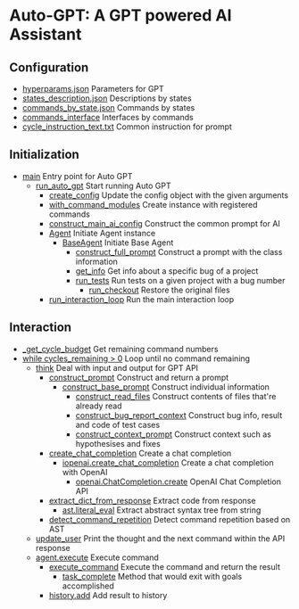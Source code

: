# Auto-GPT: A GPT powered AI Assistant

## Configuration

- [hyperparams.json](https://github.com/sola-st/RepairAgent/blob/6591e7e5a895dbdc589f09795eea067c735f56f2/repair_agent/hyperparams.json) Parameters for GPT
- [states_description.json](https://raw.githubusercontent.com/sola-st/RepairAgent/6591e7e5a895dbdc589f09795eea067c735f56f2/repair_agent/states_description.json) Descriptions by states
- [commands_by_state.json](https://raw.githubusercontent.com/sola-st/RepairAgent/6591e7e5a895dbdc589f09795eea067c735f56f2/repair_agent/commands_by_state.json) Commands by states
- [commands_interface](https://github.com/sola-st/RepairAgent/blob/6591e7e5a895dbdc589f09795eea067c735f56f2/repair_agent/commands_interface.json) Interfaces by commands
- [cycle_instruction_text.txt](https://raw.githubusercontent.com/sola-st/RepairAgent/6591e7e5a895dbdc589f09795eea067c735f56f2/repair_agent/cycle_instruction_text.txt) Common instruction for prompt

## Initialization

- [main](https://github.com/sola-st/RepairAgent/blob/6591e7e5a895dbdc589f09795eea067c735f56f2/repair_agent/autogpt/app/cli.py#L104) Entry point for Auto GPT
  - [run_auto_gpt](http://github.com/sola-st/RepairAgent/blob/6591e7e5a895dbdc589f09795eea067c735f56f2/repair_agent/autogpt/app/main.py#L37) Start running Auto GPT
    - [create_config](https://github.com/sola-st/RepairAgent/blob/6591e7e5a895dbdc589f09795eea067c735f56f2/repair_agent/autogpt/app/configurator.py#L17) Update the config object with the given arguments
    - [with_command_modules](https://github.com/sola-st/RepairAgent/blob/6591e7e5a895dbdc589f09795eea067c735f56f2/repair_agent/autogpt/models/command_registry.py#L107) Create instance with registered commands
    - [construct_main_ai_config](https://github.com/sola-st/RepairAgent/blob/6591e7e5a895dbdc589f09795eea067c735f56f2/repair_agent/autogpt/app/main.py#L440) Construct the common prompt for AI
    - [Agent](https://github.com/sola-st/RepairAgent/blob/6591e7e5a895dbdc589f09795eea067c735f56f2/repair_agent/autogpt/agents/agent.py#L36) Initiate Agent instance
      - [BaseAgent](https://github.com/sola-st/RepairAgent/blob/6591e7e5a895dbdc589f09795eea067c735f56f2/repair_agent/autogpt/agents/base.py#L32) Initiate Base Agent
        - [construct_full_prompt](https://github.com/sola-st/RepairAgent/blob/6591e7e5a895dbdc589f09795eea067c735f56f2/repair_agent/autogpt/config/ai_config.py#L105) Construct a prompt with the class information
        - [get_info](https://github.com/sola-st/RepairAgent/blob/6591e7e5a895dbdc589f09795eea067c735f56f2/repair_agent/autogpt/commands/defects4j_static.py#L11) Get info about a specific bug of a project
        - [run_tests](https://github.com/sola-st/RepairAgent/blob/6591e7e5a895dbdc589f09795eea067c735f56f2/repair_agent/autogpt/commands/defects4j_static.py#L66) Run tests on a given project with a bug number
          - [run_checkout](https://github.com/sola-st/RepairAgent/blob/6591e7e5a895dbdc589f09795eea067c735f56f2/repair_agent/autogpt/commands/defects4j_static.py#L139) Restore the original files
    - [run_interaction_loop](https://github.com/sola-st/RepairAgent/blob/6591e7e5a895dbdc589f09795eea067c735f56f2/repair_agent/autogpt/app/main.py#L203) Run the main interaction loop

## Interaction

- [_get_cycle_budget](https://github.com/sola-st/RepairAgent/blob/6591e7e5a895dbdc589f09795eea067c735f56f2/repair_agent/autogpt/app/main.py#L183) Get remaining command numbers
- [while cycles_remaining > 0](https://github.com/sola-st/RepairAgent/blob/6591e7e5a895dbdc589f09795eea067c735f56f2/repair_agent/autogpt/app/main.py#L253) Loop until no command remaining
  - [think](https://github.com/sola-st/RepairAgent/blob/6591e7e5a895dbdc589f09795eea067c735f56f2/repair_agent/autogpt/agents/base.py#L913) Deal with input and output for GPT API
    - [construct_prompt](https://github.com/sola-st/RepairAgent/blob/6591e7e5a895dbdc589f09795eea067c735f56f2/repair_agent/autogpt/agents/base.py#L1117) Construct and return a prompt
      - [construct_base_prompt](https://github.com/sola-st/RepairAgent/blob/6591e7e5a895dbdc589f09795eea067c735f56f2/repair_agent/autogpt/agents/base.py#L1009) Construct individual information
        - [construct_read_files](https://github.com/sola-st/RepairAgent/blob/6591e7e5a895dbdc589f09795eea067c735f56f2/repair_agent/autogpt/agents/base.py#L718) Construct contents of files that're already read
        - [construct_bug_report_context](https://github.com/sola-st/RepairAgent/blob/6591e7e5a895dbdc589f09795eea067c735f56f2/repair_agent/autogpt/agents/base.py#L765) Construct bug info, result and code of test cases
        - [construct_context_prompt](https://github.com/sola-st/RepairAgent/blob/6591e7e5a895dbdc589f09795eea067c735f56f2/repair_agent/autogpt/agents/base.py#L1009) Construct context such as hypothesises and fixes
    - [create_chat_completion](https://github.com/sola-st/RepairAgent/blob/6591e7e5a895dbdc589f09795eea067c735f56f2/repair_agent/autogpt/llm/utils/__init__.py#L96) Create a chat completion
      - [iopenai.create_chat_completion](https://github.com/sola-st/RepairAgent/blob/6591e7e5a895dbdc589f09795eea067c735f56f2/repair_agent/autogpt/llm/providers/openai.py#L239) Create a chat completion with OpenAI
        - [openai.ChatCompletion.create](https://platform.openai.com/docs/api-reference/chat/create) OpenAI Chat Completion API
    - [extract_dict_from_response](https://github.com/sola-st/RepairAgent/blob/6591e7e5a895dbdc589f09795eea067c735f56f2/repair_agent/autogpt/json_utils/utilities.py#L15) Extract code from response
      - [ast.literal_eval](https://docs.python.org/3/library/ast.html#ast.literal_eval) Extract abstract syntax tree from string
    - [detect_command_repetition](https://github.com/sola-st/RepairAgent/blob/6591e7e5a895dbdc589f09795eea067c735f56f2/repair_agent/autogpt/agents/base.py#L357) Detect command repetition based on AST
  - [update_user](https://github.com/sola-st/RepairAgent/blob/6591e7e5a895dbdc589f09795eea067c735f56f2/repair_agent/autogpt/app/main.py#L332) Print the thought and the next command within the API response
  - [agent.execute](https://github.com/sola-st/RepairAgent/blob/6591e7e5a895dbdc589f09795eea067c735f56f2/repair_agent/autogpt/agents/agent.py#L122) Execute command
    - [execute_command](https://github.com/sola-st/RepairAgent/blob/6591e7e5a895dbdc589f09795eea067c735f56f2/repair_agent/autogpt/agents/agent.py#L377) Execute the command and return the result
      - [task_complete](https://github.com/sola-st/RepairAgent/blob/6591e7e5a895dbdc589f09795eea067c735f56f2/repair_agent/autogpt/commands/system.py#L26) Method that would exit with goals accomplished
    - [history.add](https://github.com/sola-st/RepairAgent/blob/6591e7e5a895dbdc589f09795eea067c735f56f2/repair_agent/autogpt/llm/base.py#L117) Add result to history
